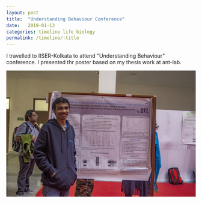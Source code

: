 ```yaml
---
layout: post
title:  "Understanding Behaviour Conference"
date:   2019-01-13
categories: timeline life biology
permalink: /timeline/:title
---
```


I travelled to IISER-Kolkata to attend "Understanding Behaviour" conference. I presented thr poster based on my thesis work at ant-lab.


![poster](/assets/images/prateekposter.JPG)

